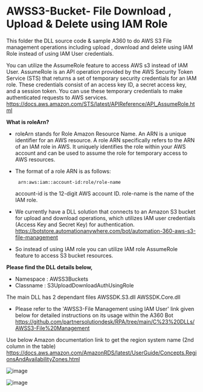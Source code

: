 # AWSS3-Bucket- File Download , Upload & Delete using IAM Role
This folder the DLL source code & sample A360 to do AWS S3 File management operations including upload , download and delete using IAM Role instead of using IAM User credentials.

You can utilize the AssumeRole feature to access AWS s3 instead of IAM User. AssumeRole is an API operation provided by the AWS Security Token Service (STS) that returns a set of temporary security credentials for an IAM role. These credentials consist of an access key ID, a secret access key, and a session token. You can use these temporary credentials to make authenticated requests to AWS services.
https://docs.aws.amazon.com/STS/latest/APIReference/API_AssumeRole.html

**What is roleArn?**
- roleArn stands for Role Amazon Resource Name. An ARN is a unique identifier for an AWS resource. A role ARN specifically refers to the ARN of an IAM role in AWS. It uniquely identifies the role within your AWS account and can be used to assume the role for temporary access to AWS resources.

- The format of a role ARN is as follows:

       arn:aws:iam::account-id:role/role-name

     account-id is the 12-digit AWS account ID.
     role-name is the name of the IAM role.

- We currently have a DLL solution that connects to an Amazon S3 bucket for upload and download operations, which utilizes IAM user credentials (Access Key and Secret Key) for authentication. 
https://botstore.automationanywhere.com/bot/automation-360-aws-s3-file-management

- So instead of using IAM role you can utilize IAM role AssumeRole feature to access S3 bucket resources. 

**Please find the DLL details below,**

- Namespace : AWSS3Buckets
- Classname : S3UploadDownloadAuthUsingRole

The main DLL has 2 dependant files
AWSSDK.S3.dll
AWSSDK.Core.dll
- Please refer to the 'AWSS3-File Management using IAM User' link given below for detailed instructions on its usage within the A360 Bot https://github.com/partnersolutiondesk/RPA/tree/main/C%23%20DLLs/AWSS3-File%20Management

Use below Amazon documentation link to get the region system name (2nd column in the table)
https://docs.aws.amazon.com/AmazonRDS/latest/UserGuide/Concepts.RegionsAndAvailabilityZones.html

![image](https://github.com/partnersolutiondesk/RPA/assets/84059776/a97ec5bc-3ce4-4189-a7ac-8cc411de42f1)


![image](https://github.com/user-attachments/assets/537b502e-4364-4c0f-8ca8-bf3ee47d27f6)

